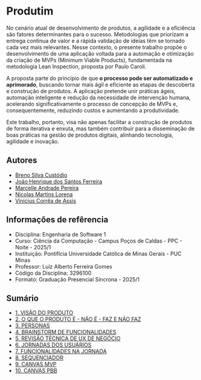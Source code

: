 # Produtim 
No cenário atual de desenvolvimento de produtos, a agilidade e a eficiência são fatores determinantes para o sucesso. Metodologias que priorizam a entrega contínua de valor e a rápida validação de ideias têm se tornado cada vez mais relevantes. Nesse contexto, o presente trabalho propõe o desenvolvimento de uma aplicação voltada para a automação e otimização da criação de MVPs (Minimum Viable Products), fundamentada na metodologia Lean Inspection, proposta por Paulo Caroli.

A proposta parte do princípio de que **o processo pode ser automatizado e aprimorado**, buscando tornar mais ágil e eficiente as etapas de descoberta e construção de produtos. A aplicação pretende unir práticas ágeis, automação inteligente e redução da necessidade de intervenção humana, acelerando significativamente o processo de concepção de MVPs e, consequentemente, reduzindo custos e aumentando a produtividade.

Este trabalho, portanto, visa não apenas facilitar a construção de produtos de forma iterativa e enxuta, mas também contribuir para a disseminação de boas práticas na gestão de produtos digitais, alinhando tecnologia, agilidade e inovação.



## Autores 
* [Breno Silva Custódio](https://github.com/BrenoSilva01)
* [João Henrique dos Santos Ferreira](https://github.com/joao4xz)
* [Marcelle Andrade Pereira](https://github.com/Marcelleap)
* [Nicolas Martins Lorena](https://github.com/NicolasMartinsL)
* [Vinicius Corrêa de Assis](https://github.com/viniciuscoassis)

## Informações de refêrencia 
- Disciplina: Engenharia de Software 1
- Curso: Ciência da Computação - Campus Poços de Caldas - PPC - Noite - 2025/1
- Instituição: Pontifícia Universidade Católica de Minas Gerais - PUC Minas
- Professor: Luiz Alberto Ferreira Gomes
- Código da Disciplina: 3296100
- Formato: Graduação Presencial Síncrona - 2025/1

## Sumário

*   [1. VISÃO DO PRODUTO](./docs/1-visao-do-produto.md)
*   [2. O QUE O PRODUTO É - NÃO É - FAZ E NÃO FAZ](./docs/2-o-que-e-nao-e-faz-nao-faz.md)
*   [3. PERSONAS](./docs/3-personas.md)
*   [4. BRAINSTORM DE FUNCIONALIDADES](./docs/4-brainstorm-funcionalidades.md)
*   [5. REVISÃO TÉCNICA DE UX DE NEGÓCIO](./docs/5-revisao-tecnica-ux.md)
*   [6. JORNADAS DOS USUÁRIOS](./docs/6-jornadas-dos-usuarios.md)
*   [7. FUNCIONALIDADES NA JORNADA](./docs/7-funcionalidades-na-jornada.md)
*   [8. SEQUENCIADOR](./docs/8-sequenciador.md)
*   [9. CANVAS MVP](./docs/9-canvas-mvp.md)
*   [10. CANVAS PBB](./docs/10-PBBTABELA.md)
